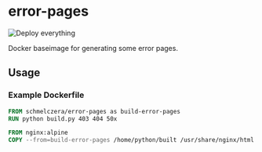 # error-pages

![Deploy everything](https://github.com/schmelczerandras/error-pages/workflows/Deploy%20everything/badge.svg)

Docker baseimage for generating some error pages.

## Usage

### Example Dockerfile

```Dockerfile
FROM schmelczera/error-pages as build-error-pages
RUN python build.py 403 404 50x

FROM nginx:alpine
COPY --from=build-error-pages /home/python/built /usr/share/nginx/html
```
